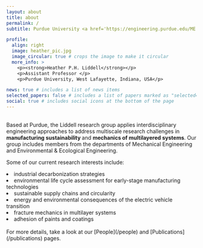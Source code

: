```yaml
---
layout: about
title: about
permalink: /
subtitle: Purdue University <a href='https://engineering.purdue.edu/ME'>Mechanical Engineering</a> and <a href='https://engineering.purdue.edu/EEE'>Environmental & Ecological Engineering</a>

profile:
  align: right
  image: heather_pic.jpg
  image_circular: true # crops the image to make it circular
  more_info: >
    <p><strong>Heather P.H. Liddell</strong></p>
    <p>Assistant Professor </p>
    <p>Purdue University, West Lafayette, Indiana, USA</p>

news: true # includes a list of news items
selected_papers: false # includes a list of papers marked as "selected={true}"
social: true # includes social icons at the bottom of the page
---
```


<br>
Based at Purdue, the Liddell research group applies interdisciplinary engineering approaches to address multiscale research challenges in <strong> manufacturing sustainability </strong> and <strong> mechanics of multilayered systems</strong>. Our group includes members from the departments of Mechanical Engineering and Environmental & Ecological Engineering.   

Some of our current research interests include:
<li> industrial decarbonization strategies </li>
<li> environmental life cycle assessment for early-stage manufacturing technologies </li>
<li> sustainable supply chains and circularity </li>
<li> energy and environmental consequences of the electric vehicle transition </li>
<li> fracture mechanics in multilayer systems </li>
<li> adhesion of paints and coatings </li>
<br>
For more details, take a look at our [People](/people) and [Publications](/publications) pages.